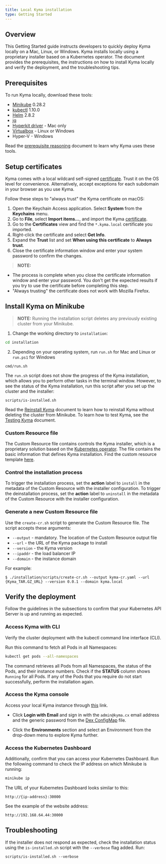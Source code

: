 ```yaml
---
title: Local Kyma installation
type: Getting Started
---
```


## Overview

This Getting Started guide instructs developers to quickly deploy Kyma locally on a Mac, Linux, or Windows. Kyma installs locally using a proprietary installer based on a Kubernetes operator.
The document provides the prerequisites, the instructions on how to install Kyma locally and verify the deployment, and the troubleshooting tips.

## Prerequisites

To run Kyma locally, download these tools:

- [Minikube](https://github.com/kubernetes/minikube) 0.28.2
- [kubectl](https://kubernetes.io/docs/tasks/tools/install-kubectl/) 1.10.0
- [Helm](https://github.com/kubernetes/helm) 2.8.2
- [jq](https://stedolan.github.io/jq/)
- [Hyperkit driver](https://github.com/kubernetes/minikube/blob/master/docs/drivers.md#hyperkit-driver) - Mac only
- [Virtualbox](https://www.virtualbox.org/) - Linux or Windows
- Hyper-V - Windows

Read the [prerequisite reasoning](019-prereq-reasoning.md) document to learn why Kyma uses these tools.

## Setup certificates

Kyma comes with a local wildcard self-signed [certificate](../../../installation/certs/workspace/raw/server.crt). Trust it on the OS level for convenience. Alternatively, accept exceptions for each subdomain in your browser as you use Kyma.

Follow these steps to "always trust" the Kyma certificate on macOS:

1. Open the Keychain Access application. Select **System** from the **Keychains** menu.
2. Go to **File**, select **Import items...**, and import the Kyma [certificate](../../../installation/certs/workspace/raw/server.crt).
3. Go to the **Certificates** view and find the `*.kyma.local` certificate you imported.
4. Right-click the certificate and select **Get Info**.
5. Expand the **Trust** list and set **When using this certificate** to **Always trust**.
6. Close the certificate information window and enter your system password to confirm the changes.

>**NOTE:**
- The process is complete when you close the certificate information window and enter your password. You don't get the expected results if you try to use the certificate before completing this step.
- "Always trusting" the certificate does not work with Mozilla Firefox.

## Install Kyma on Minikube

> **NOTE:** Running the installation script deletes any previously existing cluster from your Minikube.

1. Change the working directory to `installation`:
  ```bash
  cd installation
  ```

2. Depending on your operating system, run `run.sh` for Mac and Linux or `run.ps1` for Windows
  ```
  cmd/run.sh
  ```

The `run.sh` script does not show the progress of the Kyma installation, which allows you to perform other tasks in the terminal window. However, to see the status of the Kyma installation, run this script after you set up the cluster and the installer:

```
scripts/is-installed.sh
```

Read the [Reinstall Kyma](025-details-local-reinstallation.md) document to learn how to reinstall Kyma without deleting the cluster from Minikube.
To learn how to test Kyma, see the [Testing Kyma](026-details-testing.md) document.

### Custom Resource file

The Custom Resource file contains controls the Kyma installer, which is a proprietary solution based on the [Kubernetes operator](https://coreos.com/operators/). The file contains the basic information that defines Kyma installation.
Find the custom resource template [here](../../../installation/resources/installer-cr.yaml.tpl).

### Control the installation process

To trigger the installation process, set the **action** label to `install` in the metadata of the Custom Resource with the installer configuration.
To trigger the deinstallation process, set the **action** label to `uninstall` in the metadata of the Custom Resource with the installer configuration.

### Generate a new Custom Resource file

Use the `create-cr.sh` script to generate the Custom Resource file. The script accepts these arguments:

- `--output` - mandatory. The location of the Custom Resource output file
- `--url` - the URL of the Kyma package to install
- `--version` - the Kyma version
- `--ipaddr` - the load balancer IP
- `--domain` - the instance domain

For example:
```
$ ./installation/scripts/create-cr.sh --output kyma-cr.yaml --url {Kyma_TAR.GZ_URL} --version 0.0.1 --domain kyma.local
```

## Verify the deployment

Follow the guidelines in the subsections to confirm that your Kubernetes API Server is up and running as expected.

### Access Kyma with CLI

Verify the cluster deployment with the kubectl command line interface (CLI).

Run this command to fetch all Pods in all Namespaces:

  ``` bash
  kubectl get pods --all-namespaces
  ```
The command retrieves all Pods from all Namespaces, the status of the Pods, and their instance numbers. Check if the **STATUS** column shows `Running` for all Pods. If any of the Pods that you require do not start successfully, perform the installation again.

### Access the Kyma console

Access your local Kyma instance through [this](https://console.kyma.local/) link.

* Click **Login with Email** and sign in with the `admin@kyma.cx` email address and the generic password from the [Dex ConfigMap](../../../resources/dex/templates/dex-config-map.yaml#L51) file.

* Click the **Environments** section and select an Environment from the drop-down menu to explore Kyma further.

### Access the Kubernetes Dashboard

Additionally, confirm that you can access your Kubernetes Dashboard. Run the following command to check the IP address on which Minikube is running:

```bash
minikube ip
```

The URL of your Kubernetes Dashboard looks similar to this:
```
http://{ip-address}:30000
```

See the example of the website address:

```
http://192.168.64.44:30000
```

## Troubleshooting

If the installer does not respond as expected, check the installation status using the `is-installed.sh` script with the `--verbose` flag added. Run:
```
scripts/is-installed.sh --verbose
```
